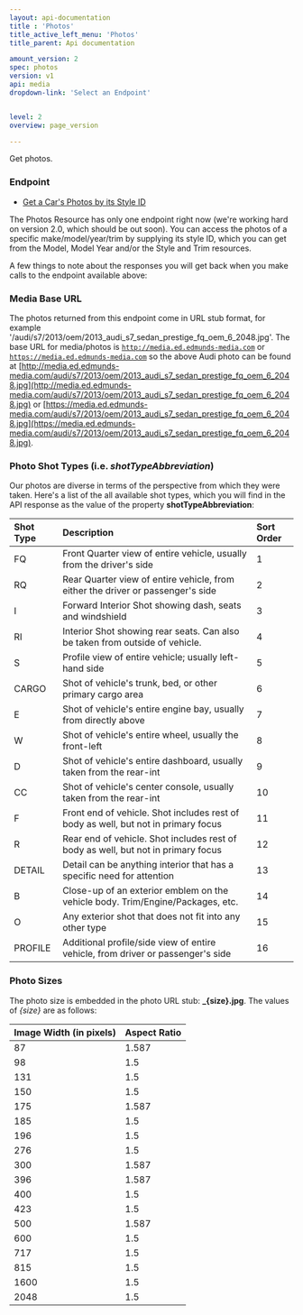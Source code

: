 ```yaml
---
layout: api-documentation
title : 'Photos'
title_active_left_menu: 'Photos'
title_parent: Api documentation

amount_version: 2
spec: photos
version: v1
api: media
dropdown-link: 'Select an Endpoint'


level: 2
overview: page_version

---
```


<div class="info-message">
    Get photos.
</div>

### Endpoint

* [Get a Car's Photos by its Style ID](/01_photos_by_styleid/api-description)

<div class="info-message">
<p> 
	The Photos Resource has only one endpoint right now (we're working hard on version 2.0, which should be out soon). You can access the photos of a specific make/model/year/trim by supplying its style ID, which you can get from the Model, Model Year and/or the Style and Trim resources.
</p>

<p>A few things to note about the responses you will get back when you make calls to the endpoint available above:</p>
</div>

### Media Base URL

The photos returned from this endpoint come in URL stub format, for example '/audi/s7/2013/oem/2013_audi_s7_sedan_prestige_fq_oem_6_2048.jpg'. The base URL for media/photos is <code>http://media.ed.edmunds-media.com</code> or <code>https://media.ed.edmunds-media.com</code> so the above Audi photo can be found at [http://media.ed.edmunds-media.com/audi/s7/2013/oem/2013_audi_s7_sedan_prestige_fq_oem_6_2048.jpg](http://media.ed.edmunds-media.com/audi/s7/2013/oem/2013_audi_s7_sedan_prestige_fq_oem_6_2048.jpg) or [https://media.ed.edmunds-media.com/audi/s7/2013/oem/2013_audi_s7_sedan_prestige_fq_oem_6_2048.jpg](https://media.ed.edmunds-media.com/audi/s7/2013/oem/2013_audi_s7_sedan_prestige_fq_oem_6_2048.jpg).

### Photo Shot Types (i.e. *shotTypeAbbreviation*)

Our photos are diverse in terms of the perspective from which they were taken. Here's a list of the all available shot types, which you will find in the API response as the value of the property **shotTypeAbbreviation**:

| Shot Type      		| Description                         														| Sort Order	|
|:----------------------|:------------------------------------------------------------------------------------------|:--------------|
| FQ			    	| Front Quarter view of entire vehicle, usually from the driver's side						| 1				|
| RQ					| Rear Quarter view of entire vehicle, from either the driver or passenger's side			| 2				|
| I		    			| Forward Interior Shot showing dash, seats and windshield									| 3				|
| RI	    			| Interior Shot showing rear seats. Can also be taken from outside of vehicle. 				| 4				|
| S						| Profile view of entire vehicle; usually left-hand side									| 5				|
| CARGO	    			| Shot of vehicle's trunk, bed, or other primary cargo area									| 6				|
| E		    			| Shot of vehicle's entire engine bay, usually from directly above							| 7				|
| W		    			| Shot of vehicle's entire wheel, usually the front-left 									| 8				|
| D		    			| Shot of vehicle's entire dashboard, usually taken from the rear-int 						| 9				|
| CC	    			| Shot of vehicle's center console, usually taken from the rear-int							| 10			|
| F		    			| Front end of vehicle. Shot includes rest of body as well, but not in primary focus		| 11			|
| R		    			| Rear end of vehicle. Shot includes rest of body as well, but not in primary focus			| 12			|
| DETAIL    			| Detail can be anything interior that has a specific need for attention					| 13			|
| B		    			| Close-up of an exterior emblem on the vehicle body. Trim/Engine/Packages, etc.			| 14			|
| O		    			| Any exterior shot that does not fit into any other type									| 15			|
| PROFILE    			| Additional profile/side view of entire vehicle, from driver or passenger's side			| 16			|

### Photo Sizes

The photo size is embedded in the photo URL stub: **\_{size}.jpg**. The values of *{size}* are as follows:

| Image Width (in pixels)  	| Aspect Ratio   |
|:--------------------------|:---------------|
| 87			    		| 1.587			 |
| 98						| 1.5  			 |
| 131		    			| 1.5  			 |
| 150	    				| 1.5  			 |
| 175						| 1.587			 |
| 185	    				| 1.5  			 |
| 196		    			| 1.5  			 |
| 276		    			| 1.5  			 |
| 300		    			| 1.587			 |
| 396	    				| 1.587			 |
| 400		    			| 1.5  			 |
| 423		    			| 1.5  			 |
| 500		    			| 1.587			 |
| 600		    			| 1.5  			 |
| 717		    			| 1.5  			 |
| 815		    			| 1.5  			 |
| 1600		    			| 1.5  			 |
| 2048		    			| 1.5  			 |

